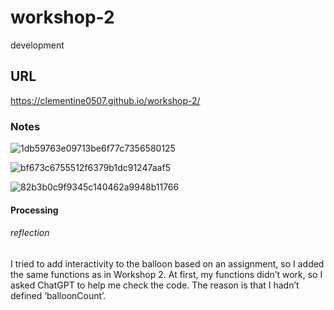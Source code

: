 # workshop-2
development
## URL
https://clementine0507.github.io/workshop-2/
### Notes

![1db59763e09713be6f77c7356580125](https://github.com/user-attachments/assets/43d47703-466e-405b-b461-a5b3da8ce630)

![bf673c6755512f6379b1dc91247aaf5](https://github.com/user-attachments/assets/0ea36d43-6a90-445b-9775-6bcf541b924c)

![82b3b0c9f9345c140462a9948b11766](https://github.com/user-attachments/assets/8003ef0d-f4a9-43a9-a8be-35f179f6eb53)

#### Processing

###### reflection
I tried to add interactivity to the balloon based on an assignment, so I added the same functions as in Workshop 2. At first, my functions didn’t work, so I asked ChatGPT to help me check the code. The reason is that I hadn’t defined ‘balloonCount’.
